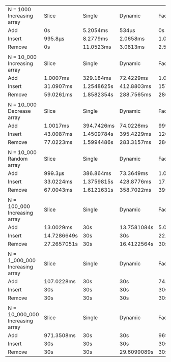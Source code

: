 | | | | | | |
|-|-|-|-|-|-|
|N = 1000 Increasing array|Slice|Single|Dynamic|Factor|Matrix|
|Add|0s|5.2054ms|534µs|0s|506.5µs|
|Insert|995.8µs|8.2779ms|2.0658ms|1.0229ms|997.5µs|
|Remove|0s|11.0523ms|3.0813ms|2.5543ms|3.1432ms|
| | | | | | |
|N = 10_000 Increasing array|Slice|Single|Dynamic|Factor|Matrix|
|Add|1.0007ms|329.184ms|72.4229ms|1.0002ms|990.7µs|
|Insert|31.0907ms|1.2548625s|412.8803ms|157.0077ms|125.2707ms|
|Remove|59.0261ms|1.8582354s|288.7565ms|286.7553ms|267.1001ms|
| | | | | | |
|N = 10_000 Decrease array|Slice|Single|Dynamic|Factor|Matrix|
|Add|1.0017ms |394.7426ms|74.0226ms |999.8µs |1.9994ms|
|Insert|43.0087ms|1.4509784s|395.4229ms|120.2126ms|170.4116ms|
|Remove|77.0223ms|1.5994486s|283.3157ms|286.8018ms|282.0087ms|
| | | | | | |
|N = 10_000 Random array|Slice|Single|Dynamic|Factor|Matrix|
|Add|999.3µs |386.864ms |73.3649ms |1.0003ms |1.0068ms |
|Insert|33.0224ms|1.3759815s|428.8776ms|171.3575ms|117.5477ms|
|Remove|67.0043ms|1.6121631s|358.7022ms|395.362ms |266.211ms |
| | | | | | |
|N = 100_000 Increasing array|Slice|Single|Dynamic|Factor|Matrix|
|Add|13.0029ms|30s|13.7581084s|5.0017ms |18.0056ms |
|Insert|14.7286649s|30s|30s |22.8829006s |23.0428715s |
|Remove|27.2657051s|30s|16.4122564s|30s |30s |
| | | | | | |
|N = 1_000_000 Increasing array|Slice|Single|Dynamic|Factor|Matrix|
|Add|107.0228ms |30s|30s|74.0045ms|146.0063ms |
|Insert|30s |30s|30s|30s |30s |
|Remove|30s |30s|30s|30s |30s |
| | | | | | |
|N = 10_000_000 Increasing array|Slice|Single|Dynamic|Factor|Matrix|
|Add|971.3508ms |30s|30s |969.7096ms |1.4378114s |
|Insert|30s |30s|30s |30s |30s |
|Remove|30s |30s|29.6099089s|30s |30s |
